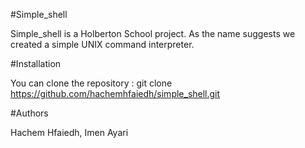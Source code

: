 #Simple_shell

Simple_shell is a Holberton School project. As the name suggests we created a simple UNIX command interpreter.

#Installation

You can clone the repository : git clone https://github.com/hachemhfaiedh/simple_shell.git

#Authors

Hachem Hfaiedh, Imen Ayari